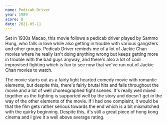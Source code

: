 ```yaml
---
name: Pedicab Driver
year: 1989
score: 8
date: 2021-05-11
---
```

Set in 1930s Macao, this movie follows a pedicab driver played by Sammo Hung, who falls in love while also getting in trouble with various gangsters and other groups. Pedicab Driver reminds me of a lot of Jackie Chan movies where he really isn't doing anything wrong but keeps getting more in trouble with the bad guys anyway, and there's also a lot of cool improvised fighting which is fun to see now that we've run out of Jackie Chan movies to watch.

The movie starts out as a fairly light hearted comedy movie with romantic elements, but despite this, there's fairly brutal hits and falls throughout the movie and a lot of well choreographed fight scenes. It's really well mixed together as the fighting is supported well by the story and doesn't get in the way of the other elements of the movie. If I had one complaint, it would be that the film gets rather serious towards the end which is a bit mismatched with the quirky beginning. Despite this, it's still a great piece of hong kong cinema and I give it a well above average rating.

